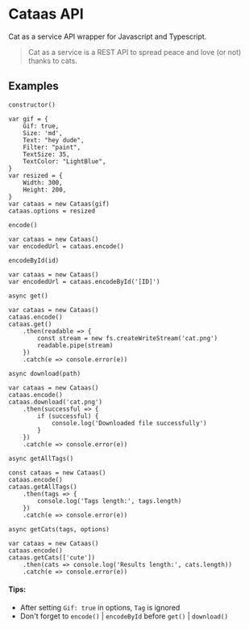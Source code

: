 # Cataas API

Cat as a service API wrapper for Javascript and Typescript.

> Cat as a service is a REST API to spread peace and love (or not) thanks to cats.

## Examples

`constructor()`

```JS
var gif = {
    Gif: true,
    Size: 'md',
    Text: "hey dude",
    Filter: "paint",
    TextSize: 35,
    TextColor: "LightBlue",
}
var resized = {
    Width: 300,
    Height: 200,
}
var cataas = new Cataas(gif)
cataas.options = resized
```

`encode()`

```JS
var cataas = new Cataas()
var encodedUrl = cataas.encode()
```

`encodeById(id)`

```JS
var cataas = new Cataas()
var encodedUrl = cataas.encodeById('[ID]')
```

`async get()`

```JS
var cataas = new Cataas()
cataas.encode()
cataas.get()
    .then(readable => {
        const stream = new fs.createWriteStream('cat.png')
        readable.pipe(stream)
    })
    .catch(e => console.error(e))
```

`async download(path)`

```JS
var cataas = new Cataas()
cataas.encode()
cataas.download('cat.png')
    .then(successful => {
        if (successful) {
            console.log('Downloaded file successfully')
        }
    })
    .catch(e => console.error(e))
```

`async getAllTags()`

```JS
const cataas = new Cataas()
cataas.encode()
cataas.getAllTags()
    .then(tags => {
        console.log('Tags length:', tags.length)
    })
    .catch(e => console.error(e))
```

`async getCats(tags, options)`

```JS
var cataas = new Cataas()
cataas.encode()
cataas.getCats(['cute'])
    .then(cats => console.log('Results length:', cats.length))
    .catch(e => console.error(e))
```

#### Tips:

+ After setting `Gif: true` in options, `Tag` is ignored
+ Don't forget to `encode()` | `encodeById` before `get()` | `download()`
